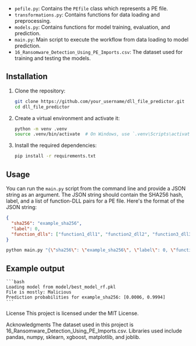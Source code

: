 
- `pefile.py`: Contains the `PEfile` class which represents a PE file.
- `transformations.py`: Contains functions for data loading and preprocessing.
- `models.py`: Contains functions for model training, evaluation, and prediction.
- `main.py`: Main script to execute the workflow from data loading to model prediction.
- `16_Ransomware_Detection_Using_PE_Imports.csv`: The dataset used for training and testing the models.

## Installation

1. Clone the repository:

    ```bash
    git clone https://github.com/your_username/dll_file_predictor.git
    cd dll_file_predictor
    ```

2. Create a virtual environment and activate it:

    ```bash
    python -m venv .venv
    source .venv/bin/activate  # On Windows, use `.venv\Scripts\activate`
    ```

3. Install the required dependencies:

    ```bash
    pip install -r requirements.txt
    ```

## Usage

You can run the `main.py` script from the command line and provide a JSON string as an argument. The JSON string should contain the SHA256 hash, label, and a list of function-DLL pairs for a PE file. Here's the format of the JSON string:

```json
{
  "sha256": "example_sha256",
  "label": 0,
  "function_dlls": ["function1_dll1", "function2_dll2", "function3_dll3"]
}
```
```bash
python main.py "{\"sha256\": \"example_sha256\", \"label\": 0, \"function_dlls\": [\"function1_dll1\", \"function2_dll2\", \"function3_dll3\"]}"
 ```


## Example output
    ```bash
    Loading model from model/best_model_rf.pkl
    File is mostly: Malicious
    Prediction probabilities for example_sha256: [0.0006, 0.9994]
    ```


License
This project is licensed under the MIT License.

Acknowledgments
The dataset used in this project is 16_Ransomware_Detection_Using_PE_Imports.csv.
Libraries used include pandas, numpy, sklearn, xgboost, matplotlib, and joblib.
